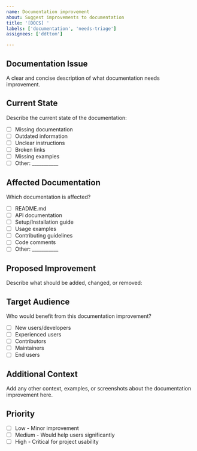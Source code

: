 ```yaml
---
name: Documentation improvement
about: Suggest improvements to documentation
title: '[DOCS] '
labels: ['documentation', 'needs-triage']
assignees: ['ddttom']

---
```


## Documentation Issue
A clear and concise description of what documentation needs improvement.

## Current State
Describe the current state of the documentation:
- [ ] Missing documentation
- [ ] Outdated information
- [ ] Unclear instructions
- [ ] Broken links
- [ ] Missing examples
- [ ] Other: ___________

## Affected Documentation
Which documentation is affected?
- [ ] README.md
- [ ] API documentation
- [ ] Setup/Installation guide
- [ ] Usage examples
- [ ] Contributing guidelines
- [ ] Code comments
- [ ] Other: ___________

## Proposed Improvement
Describe what should be added, changed, or removed:

## Target Audience
Who would benefit from this documentation improvement?
- [ ] New users/developers
- [ ] Experienced users
- [ ] Contributors
- [ ] Maintainers
- [ ] End users

## Additional Context
Add any other context, examples, or screenshots about the documentation improvement here.

## Priority
- [ ] Low - Minor improvement
- [ ] Medium - Would help users significantly
- [ ] High - Critical for project usability
